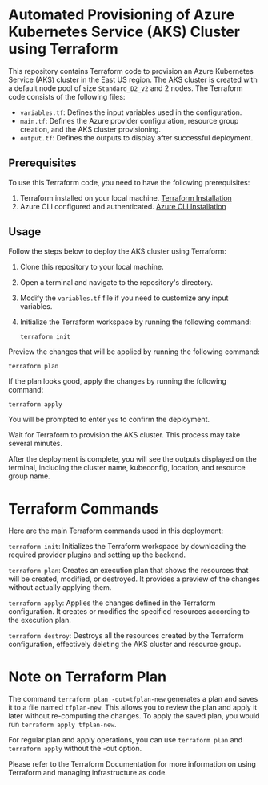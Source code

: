 # Automated Provisioning of Azure Kubernetes Service (AKS) Cluster using Terraform


This repository contains Terraform code to provision an Azure Kubernetes Service (AKS) cluster in the East US region. The AKS cluster is created with a default node pool of size `Standard_D2_v2` and 2 nodes. The Terraform code consists of the following files:

- `variables.tf`: Defines the input variables used in the configuration.
- `main.tf`: Defines the Azure provider configuration, resource group creation, and the AKS cluster provisioning.
- `output.tf`: Defines the outputs to display after successful deployment.

## Prerequisites

To use this Terraform code, you need to have the following prerequisites:

1. Terraform installed on your local machine. [Terraform Installation](https://learn.hashicorp.com/tutorials/terraform/install-cli)
2. Azure CLI configured and authenticated. [Azure CLI Installation](https://docs.microsoft.com/en-us/cli/azure/install-azure-cli)

## Usage

Follow the steps below to deploy the AKS cluster using Terraform:

1. Clone this repository to your local machine.

2. Open a terminal and navigate to the repository's directory.

3. Modify the `variables.tf` file if you need to customize any input variables.

4. Initialize the Terraform workspace by running the following command:

   ```bash
   terraform init


Preview the changes that will be applied by running the following command:

`terraform plan`

If the plan looks good, apply the changes by running the following command:

`terraform apply`

You will be prompted to enter `yes` to confirm the deployment.

Wait for Terraform to provision the AKS cluster. This process may take several minutes.

After the deployment is complete, you will see the outputs displayed on the terminal, including the cluster name, kubeconfig, location, and resource group name.

# Terraform Commands

Here are the main Terraform commands used in this deployment:

`terraform init`: Initializes the Terraform workspace by downloading the required provider plugins and setting up the backend.

`terraform plan`: Creates an execution plan that shows the resources that will be created, modified, or destroyed. It provides a preview of the changes without actually applying them.

`terraform apply`: Applies the changes defined in the Terraform configuration. It creates or modifies the specified resources according to the execution plan.

`terraform destroy`: Destroys all the resources created by the Terraform configuration, effectively deleting the AKS cluster and resource group.

# Note on Terraform Plan
The command `terraform plan -out=tfplan-new` generates a plan and saves it to a file named `tfplan-new`. This allows you to review the plan and apply it later without re-computing the changes. To apply the saved plan, you would run `terraform apply tfplan-new`.

For regular plan and apply operations, you can use `terraform plan` and `terraform apply` without the -out option.

Please refer to the Terraform Documentation for more information on using Terraform and managing infrastructure as code.